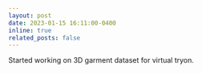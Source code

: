 ```yaml
---
layout: post
date: 2023-01-15 16:11:00-0400
inline: true
related_posts: false
---
```


Started working on 3D garment dataset for virtual tryon.